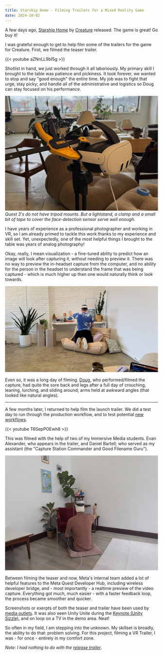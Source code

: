 ```yaml
---
title: Starship Home - Filming Trailers for a Mixed Reality Game
date: 2024-10-02
---
```


A few days ago, [Starship Home](https://www.meta.com/experiences/starship-home/5959677854068956/) by [Creature](https://www.creature.page/) released. The game is great! Go buy it!

I was grateful enough to get to help film some of the trailers for the game for Creature. First, we filmed the teaser trailer.

{{< youtube aZNnLL9bI5g >}}

Shotlist in hand, we just worked through it all laboriously. My primary skill I brought to the table was patience and pickiness. It took forever, we wanted to stop and say "good enough" the entire time. My job was to fight that urge, stay picky; and handle all of the administrative and logistics so Doug can stay focused on his performance.

![A Quest 3 clamped to a light stand](headset-clamped.jpg)
*Quest 3's do not have tripod mounts. But a lightstand, a clamp and a small bit of tape to cover the face-detection sensor serve well enough.*

I have years of experience as a professional photographer and working in VR, so I am already primed to tackle this work thanks to my experience and skill set.
Yet, unexpectedly, one of the most helpful things I brought to the table was years of analog photography! 

Okay, really, I mean visualization - a fine-tuned ability to predict how an image will look after capturing it, without needing to preview it. There was no way to preview the in-headset capture from the computer, and no ability for the person in the headset to understand the frame that was being captured - which is much higher up then one would naturally think or look towards.

![A man in a headset on his knees on a couch, facing away, leaning over a credenza, operating in virtual reality](teaser1.jpg)

Even so, it was a long day of filming.
[Doug](https://dougnorthcook.com/), who performed/filmed the capture, had quite the sore back and legs after a full day of crouching, leaning, lurching, and sliding around; arms held at awkward angles (that looked like natural angles).

---

A few months later, I returned to help film the launch trailer. We did a test day to run through the production workflow, and to test potential [new workflows](https://x.com/tovanbo/status/1807781662509371831?lang=en). 

{{< youtube T6SepPOEwh8 >}}

This was filmed with the help of two of my Immersive Media students. Evan Alexander, who appears in the trailer, and Daniel Bartell; who served as my assistant (the "Capture Station Commander and Good Filename Guru").

![A man in a jumpsuit sitting over a table with some plants.](trailer1.jpg)

Between filming the teaser and now, Meta's internal team added a lot of helpful features to the Meta Quest Developer Hub, including wireless developer bridge, and - most importantly - a realtime preview of the video capture.
Everything got much, much easier - with a faster feedback loop, the process became smoother and quicker. 

Screenshots or exerpts of both the teaser and trailer have been used by [media outlets](https://www.roadtovr.com/starship-home-review-quest-3-mixed-reality/). It was also seen Unity Unite during the [Keynote (Unity Sizzle)](https://youtu.be/MbRpch5x4dM?t=2022), and on loop on a TV in the demo area. Neat!

So often in my field, I am stepping into the unknown. My skillset is broadly, the ability to do that: problem solving. For this project, filming a VR Trailer, I was - for once - entirely in my comfort zone. 

*Note: I had nothing to do with the [release trailer](https://www.youtube.com/watch?v=M4--FBM_fEs)*.